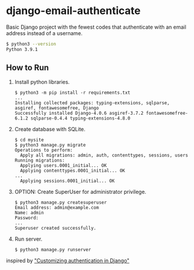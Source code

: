 # django-email-authenticate

Basic Django project with the fewest codes that authenticate with an email address instead of a username.

```sh
$ python3 --version
Python 3.9.1
```

## How to Run

1. Install python libraries.
    ```shell
    $ python3 -m pip install -r requirements.txt
    ...
    Installing collected packages: typing-extensions, sqlparse, asgiref, fontawesomefree, Django
    Successfully installed Django-4.0.6 asgiref-3.7.2 fontawesomefree-6.1.2 sqlparse-0.4.4 typing-extensions-4.8.0
    ```
1. Create database with SQLite.
    ```shell
    $ cd mysite
    $ python3 manage.py migrate
    Operations to perform:
      Apply all migrations: admin, auth, contenttypes, sessions, users
    Running migrations:
      Applying users.0001_initial... OK
      Applying contenttypes.0001_initial... OK
    ...
      Applying sessions.0001_initial... OK
    ```
1. OPTION: Create SuperUser for administrator privilege.
    ```shell
    $ python3 manage.py createsuperuser
    Email address: admin@example.com
    Name: admin
    Password: 
    ...
    Superuser created successfully.
    ```
1. Run server.
    ```shell
    $ python3 manage.py runserver
    ```

inspired by ["Customizing authentication in Django"](https://docs.djangoproject.com/en/4.1/topics/auth/customizing/)
